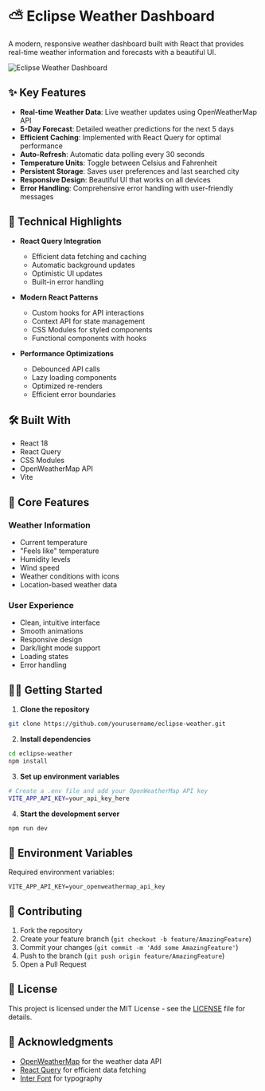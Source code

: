 # ⛅ Eclipse Weather Dashboard

A modern, responsive weather dashboard built with React that provides real-time weather information and forecasts with a beautiful UI.

![Eclipse Weather Dashboard](screenshot.png)

## ✨ Key Features

- **Real-time Weather Data**: Live weather updates using OpenWeatherMap API
- **5-Day Forecast**: Detailed weather predictions for the next 5 days
- **Efficient Caching**: Implemented with React Query for optimal performance
- **Auto-Refresh**: Automatic data polling every 30 seconds
- **Temperature Units**: Toggle between Celsius and Fahrenheit
- **Persistent Storage**: Saves user preferences and last searched city
- **Responsive Design**: Beautiful UI that works on all devices
- **Error Handling**: Comprehensive error handling with user-friendly messages

## 🚀 Technical Highlights

- **React Query Integration**
  - Efficient data fetching and caching
  - Automatic background updates
  - Optimistic UI updates
  - Built-in error handling

- **Modern React Patterns**
  - Custom hooks for API interactions
  - Context API for state management
  - CSS Modules for styled components
  - Functional components with hooks

- **Performance Optimizations**
  - Debounced API calls
  - Lazy loading components
  - Optimized re-renders
  - Efficient error boundaries

## 🛠️ Built With

- React 18
- React Query
- CSS Modules
- OpenWeatherMap API
- Vite

## 🎯 Core Features

### Weather Information
- Current temperature
- "Feels like" temperature
- Humidity levels
- Wind speed
- Weather conditions with icons
- Location-based weather data

### User Experience
- Clean, intuitive interface
- Smooth animations
- Responsive design
- Dark/light mode support
- Loading states
- Error handling

## 🏃‍♂️ Getting Started

1. **Clone the repository**
```bash
git clone https://github.com/yourusername/eclipse-weather.git
```

2. **Install dependencies**
```bash
cd eclipse-weather
npm install
```

3. **Set up environment variables**
```bash
# Create a .env file and add your OpenWeatherMap API key
VITE_APP_API_KEY=your_api_key_here
```

4. **Start the development server**
```bash
npm run dev
```

## 🔧 Environment Variables

Required environment variables:
```
VITE_APP_API_KEY=your_openweathermap_api_key
```

## 🤝 Contributing

1. Fork the repository
2. Create your feature branch (`git checkout -b feature/AmazingFeature`)
3. Commit your changes (`git commit -m 'Add some AmazingFeature'`)
4. Push to the branch (`git push origin feature/AmazingFeature`)
5. Open a Pull Request

## 📝 License

This project is licensed under the MIT License - see the [LICENSE](LICENSE) file for details.

## 🙏 Acknowledgments

- [OpenWeatherMap](https://openweathermap.org/) for the weather data API
- [React Query](https://tanstack.com/query/latest) for efficient data fetching
- [Inter Font](https://fonts.google.com/specimen/Inter) for typography